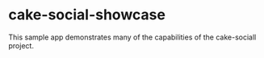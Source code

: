 cake-social-showcase
====================

This sample app demonstrates many of the capabilities of the cake-sociall project.
